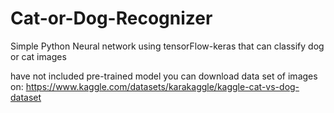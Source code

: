 # Cat-or-Dog-Recognizer

Simple Python Neural network using tensorFlow-keras that can classify dog or cat images

have not included pre-trained model you can download data set of images on: https://www.kaggle.com/datasets/karakaggle/kaggle-cat-vs-dog-dataset
